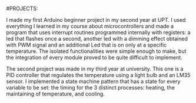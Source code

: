 #PROJECTS:

I made my first Arduino beginner project in my second year at UPT. 
I used everything I learned in my course about microcontrollers and made a program that uses interrupt routines programmed internally with registers: a led that flashes once a second, another led with a dimming effect obtained with PWM signal and an additional Led that is on only at a specific temperature. The isolated functionalities were simple enough to make, but the integration of every module proved to be quite difficult to implement.

The second project was made in my third year at university. This one is a PID controller that regulates the temperature using a light bulb and an LM35 sensor. I implemented a state machine pattern that has a state for every variable to be set: the timing for the 3 distinct processes: heating, the maintaining of temperature, and cooling.
 
